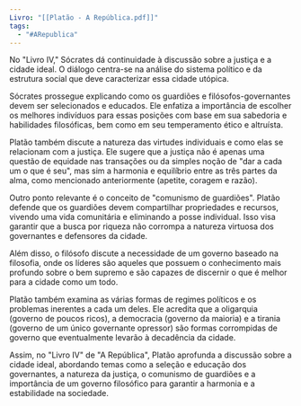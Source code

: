 ```yaml
---
Livro: "[[Platão - A República.pdf]]"
tags:
  - "#ARepublica"
---
```

No "Livro IV," Sócrates dá continuidade à discussão sobre a justiça e a cidade ideal. O diálogo centra-se na análise do sistema político e da estrutura social que deve caracterizar essa cidade utópica.

Sócrates prossegue explicando como os guardiões e filósofos-governantes devem ser selecionados e educados. Ele enfatiza a importância de escolher os melhores indivíduos para essas posições com base em sua sabedoria e habilidades filosóficas, bem como em seu temperamento ético e altruísta.

Platão também discute a natureza das virtudes individuais e como elas se relacionam com a justiça. Ele sugere que a justiça não é apenas uma questão de equidade nas transações ou da simples noção de "dar a cada um o que é seu", mas sim a harmonia e equilíbrio entre as três partes da alma, como mencionado anteriormente (apetite, coragem e razão).

Outro ponto relevante é o conceito de "comunismo de guardiões". Platão defende que os guardiões devem compartilhar propriedades e recursos, vivendo uma vida comunitária e eliminando a posse individual. Isso visa garantir que a busca por riqueza não corrompa a natureza virtuosa dos governantes e defensores da cidade.

Além disso, o filósofo discute a necessidade de um governo baseado na filosofia, onde os líderes são aqueles que possuem o conhecimento mais profundo sobre o bem supremo e são capazes de discernir o que é melhor para a cidade como um todo.

Platão também examina as várias formas de regimes políticos e os problemas inerentes a cada um deles. Ele acredita que a oligarquia (governo de poucos ricos), a democracia (governo da maioria) e a tirania (governo de um único governante opressor) são formas corrompidas de governo que eventualmente levarão à decadência da cidade.

Assim, no "Livro IV" de "A República", Platão aprofunda a discussão sobre a cidade ideal, abordando temas como a seleção e educação dos governantes, a natureza da justiça, o comunismo de guardiões e a importância de um governo filosófico para garantir a harmonia e a estabilidade na sociedade.